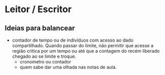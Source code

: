 # Leitor / Escritor

## Ideias para balancear 
- contador de tempo ou de indivíduos com acesso ao dado
compartilhado. Quando passar do limite, não permitir que
acesse a região crítica por um tempo ou até que a contagem do
recém liberado chegado ao se limite e troque.
  - cronometro ou contador
  - quem sabe dar uma olhada nas notas de aula.